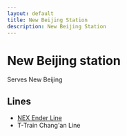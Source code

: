 ```yaml
---
layout: default
title: New Beijing Station
description: New Beijing Station
---
```


# New Beijing station

Serves New Beijing

## Lines

- [NEX Ender Line](/rail-lines/nex-ender-line)
- T-Train Chang'an Line
